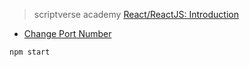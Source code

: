 > scriptverse academy [React/ReactJS: Introduction](https://scriptverse.academy/tutorials/reactjs.html)

- [Change Port Number](https://scriptverse.academy/tutorials/reactjs-change-port-number.html)

`npm start`